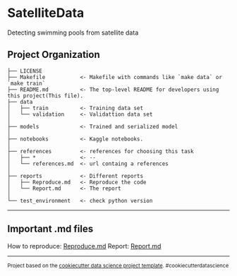 SatelliteData
==============================

Detecting swimming pools from satellite data

Project Organization
------------

    ├── LICENSE
    ├── Makefile           <- Makefile with commands like `make data` or `make train`
    ├── README.md          <- The top-level README for developers using this project(This file).
    ├── data
    │   ├── train          <- Training data set
    │   └── validation     <- Validattion data set
    │
    ├── models             <- Trained and serialized model
    │
    ├── notebooks          <- Kaggle notebooks.
    │
    ├── references         <- references for choosing this task
    │   ├── *              <- --
    │   └── references.md  <- url containg a references
    │
    ├── reports            <- Different reports
    │   ├── Reproduce.md   <- Reproduce the code
    │   └── Report.md      <- The report
    │
    └── test_environment   <- check python version


--------


Important .md files
------------
How to reproduce: [Reproduce.md](/reports/Reproduce.md)
Report: [Report.md](/reports/Report.md)


------------
<p><small>Project based on the <a target="_blank" href="https://drivendata.github.io/cookiecutter-data-science/">cookiecutter data science project template</a>. #cookiecutterdatascience</small></p>

